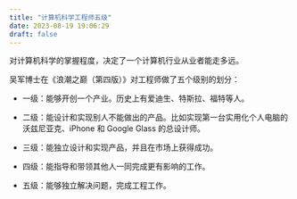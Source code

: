 ```yaml
---
title: "计算机科学工程师五级"
date: 2023-08-19 19:06:29
draft: false
---
```



对计算机科学的掌握程度，决定了一个计算机行业从业者能走多远。

吴军博士在《浪潮之巅（第四版）》对工程师做了五个级别的划分：

- 一级：能够开创一个产业。历史上有爱迪生、特斯拉、福特等人。

- 二级：能设计和实现别人不能做出的产品。比如实现第一台实用化个人电脑的沃兹尼亚克、iPhone 和 Google Glass 的总设计师。

- 三级：能独立设计和实现产品，并且在市场上获得成功。

- 四级：能指导和带领其他人一同完成更有影响的工作。

- 五级：能够独立解决问题，完成工程工作。
